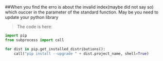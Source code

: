 ##When you find the erro is about the invalid index(maybe did not say so) which ouccer in the parameter of the standard function. May be you need to update your python library

>The code is here:

```python
import pip
from subprocess import call
 
for dist in pip.get_installed_distributions():
    call("pip install --upgrade " + dist.project_name, shell=True)
```
